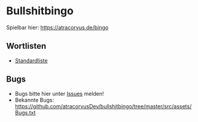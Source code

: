 # Bullshitbingo
Spielbar hier: https://atracorvus.de/bingo

## Wortlisten
- [Standardliste](./src/assets/phrases.txt)

## Bugs
- Bugs bitte hier unter [Issues](https://github.com/atracorvusDev/bullshitbingo/issues) melden!
- Bekannte Bugs: https://github.com/atracorvusDev/bullshitbingo/tree/master/src/assets/Bugs.txt 
